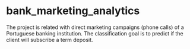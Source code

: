 # bank_marketing_analytics
The project is related with direct marketing campaigns (phone calls) of a Portuguese banking institution. The classification goal is to predict if the client will subscribe a term deposit.
